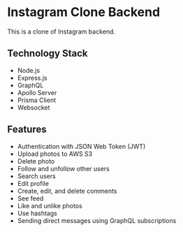 # Instagram Clone Backend

This is a clone of Instagram backend.

## Technology Stack

- Node.js
- Express.js
- GraphQL
- Apollo Server
- Prisma Client
- Websocket

## Features

- Authentication with JSON Web Token (JWT)
- Upload photos to AWS S3
- Delete photo
- Follow and unfollow other users
- Search users
- Edit profile
- Create, edit, and delete comments
- See feed
- Like and unlike photos
- Use hashtags
- Sending direct messages using GraphQL subscriptions
